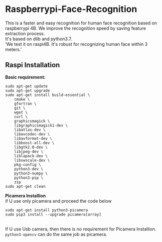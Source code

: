 # Raspberrypi-Face-Recognition
This is a faster and easy recognition for human face recognition based on raspberrypi 4B.
We improve the recognition speed by saving feature extraction process. <br>
It's based on dlib and python3.7. <br>
‘We test it on raspi4B. It's robust for recognizing human face within 3 meters.’
## Raspi Installation <br>
**Basic requirement:**
```
sudo apt-get update
sudo apt-get upgrade
sudo apt-get install build-essential \
    cmake \
    gfortran \
    git \
    wget \
    curl \
    graphicsmagick \
    libgraphicsmagick1-dev \
    libatlas-dev \
    libavcodec-dev \
    libavformat-dev \
    libboost-all-dev \
    libgtk2.0-dev \
    libjpeg-dev \
    liblapack-dev \
    libswscale-dev \
    pkg-config \
    python3-dev \
    python3-numpy \
    python3-pip \
    zip
sudo apt-get clean
```
**Picamera Installion**<br>
if U use only picamera and proceed the code below
```
sudo apt-get install python3-picamera
sudo pip3 install --upgrade picamera[array]
```
<br>If U use Usb camera, then there is no requirement for Picamera Installion. `python3-opencv` can do the same job as picamera.
